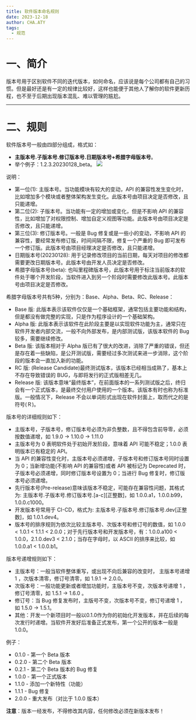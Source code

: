 ```yaml
---
title: 软件版本命名规则
date: 2023-12-18
author: CHA.ATY
tags:
  - 规范
---
```


# 一、简介

版本号用于区别软件不同的迭代版本，如何命名，应该说是每个公司都有自己的习惯。但是最好还是有一定的规律比较好，这样也能便于其他人了解你的软件更新历程，也不至于后期出现版本混乱、难以管理的尴尬。

---

# 二、规则

软件版本号一般由四部分组成，格式如：
- **主版本号.子版本号.修订版本号.日期版本号+希腊字母版本号**。
- 举个例子：1.2.3.20230128_beta。
![](个人汇总-杂七杂八/res/2.png)

说明：
- 第一位(1): 主版本号。当功能模块有较大的变动，API 的兼容性发生变化时，比如增加多个模块或者整体架构发生变化。此版本号由项目决定是否修改，且只能递增。
- 第二位(2): 子版本号。当功能有一定的增加或变化，但是不影响 API 的兼容性，比如增加了对权限控制、增加自定义视图等功能。此版本号由项目决定是否修改，且只能递增。
- 第三位(3): 修订版本号。一般是 Bug 修复或是一些小的变动，不影响 API 的兼容性，要经常发布修订版，时间间隔不限，修复一个严重的 Bug 即可发布一个修订版。此版本号由项目经理决定是否修改，且只能递增。
- 日期版本号(20230128): 用于记录修改项目的当前日期，每天对项目的修改都需要更改日期版本号。此版本号由开发人员决定是否修改。
- 希腊字母版本号(beta): 也叫里程碑版本号，此版本号用于标注当前版本的软件处于哪个开发阶段，当软件进入到另一个阶段时需要修改此版本号。此版本号由项目决定是否修改。

希腊字母版本号共有5种，分别为：Base、Alpha、Beta、RC、Release：
- Base 版: 此版本表示该软件仅仅是一个基础框架，通常包括主要功能和结构，但是都没有做完整的实现，只是作为程序设计的一个基础架构。
- Alpha 版: 此版本表示该软件在此阶段主要是以实现软件功能为主，通常只在软件开发者内部交流，一般不向外部发布，是内部测试版，该版本软件的 Bug 较多，需要继续修改。
- Beta 版: 该版本相对于 Alpha 版已有了很大的改进，消除了严重的错误，但还是存在着一些缺陷，是公开测试版，需要经过多次测试来进一步消除，这个阶段的版本会一直加入新的功能。
- RC 版: (Release Candidate)最终测试版本，该版本已经相当成熟了，基本上不存在导致错误的 BUG，与即将发行的正式版相差无几。
- Release 版: 该版本意味“最终版本”，在前面版本的一系列测试版之后，终归会有一个正式版本，是最终交付用户使用的一个版本。该版本有时也称为标准版。一般情况下，Release 不会以单词形式出现在软件封面上，取而代之的是符号(Ｒ)。

版本号的详细规则如下：
- 主版本号，子版本号，修订版本号必须为非负整数，且不得包含前导零，必须按数值递增，如 1.9.0 -> 1.10.0 -> 1.11.0
- 主版本号为 0 表明软件处于初始开发阶段，意味着 API 可能不稳定；1.0.0 表明版本已有稳定的 API。
- 当 API 的兼容性变化时，主版本号必须递增，子版本号和修订版本号同时设置为 0；当新增功能(不影响 API 的兼容性)或者 API 被标记为 Deprecated 时，子版本号必须递增，同时修订版本号设置为 0；当进行 Bug 修复时，修订版本号必须递增。
- 先行版本号(Pre-release)意味该版本不稳定，可能存在兼容性问题，其格式为: 主版本号.子版本号.修订版本号.[a-c][正整数]，如 1.0.0.a1，1.0.0.b99，1.0.0.c1000。
- 开发版本号常用于 CI-CD，格式为: 主版本号.子版本号.修订版本号.dev[正整数]，如 1.0.1.dev4。
- 版本号的排序规则为依次比较主版本号、次版本号和修订号的数值，如 1.0.0 < 1.0.1 < 1.1.1 < 2.0.0；对于先行版本号和开发版本号，有：1.0.0.a100 < 1.0.0，2.1.0.dev3 < 2.1.0；当存在字母时，以 ASCII 的排序来比较，如 1.0.0.a1 < 1.0.0.b1。

版本号递增规则如下：
- 主版本号：一般当软件整体重写，或出现不向后兼容的改变时， 主版本号递增 1 ，次版本清零，修订号清零，如 1.9.1 -> 2.0.0。
- 次版本号：一般功能更新或者增加功能时，主版本号不变，次版本号递增 1 ，修订号清零，如 1.5.1 -> 1.6.0 。
- 修订号：当 Bug 修复发布时，主版号不变，次版本号不变，修订号递增 1 ，如 1.5.0 -> 1.5.1。
- 其他：开发一个新项目时一般以0.1.0作为你的初始化开发版本，并在后续的每次发行时递增。当软件开发好后准备正式发布，第一个公开的版本一般是1.0.0。

例子：
- 0.1.0 - 第一个 Beta 版本
- 0.2.0 - 第二个 Beta 版本
- 0.2.1 - 第二个 Beta 版本的 Bug 修复
- 1.0.0 - 第一个正式版本
- 1.1.0 - 添加一个新特性（功能）
- 1.1.1 - Bug 修复
- 2.0.0 - 重大发布（对比于 1.0.0 版本）

**注意**：版本一经发布，不得修改其内容，任何修改必须在新版本发布！


